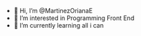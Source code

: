 - 👋 Hi, I’m @MartinezOrianaE
- 👀 I’m interested in Programming Front End
- 🌱 I’m currently learning all i can

<!---
MartinezOrianaE/MartinezOrianaE is a ✨ special ✨ repository because its `README.md` (this file) appears on your GitHub profile.
You can click the Preview link to take a look at your changes.
--->
